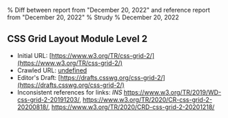 % Diff between report from "December 20, 2022" and reference report from "December 20, 2022"
% Strudy
% December 20, 2022

## CSS Grid Layout Module Level 2

- Initial URL: [https://www.w3.org/TR/css-grid-2/](https://www.w3.org/TR/css-grid-2/)
- Crawled URL: [undefined](undefined)
- Editor's Draft: [https://drafts.csswg.org/css-grid-2/](https://drafts.csswg.org/css-grid-2/)
- Inconsistent references for links: *INS* https://www.w3.org/TR/2019/WD-css-grid-2-20191203/, https://www.w3.org/TR/2020/CR-css-grid-2-20200818/, https://www.w3.org/TR/2020/CRD-css-grid-2-20201218/



